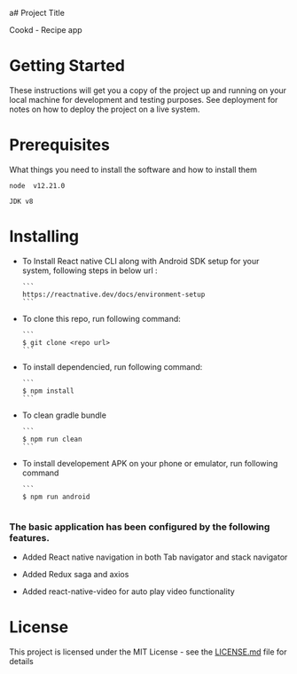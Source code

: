 a# Project Title

Cookd - Recipe app

# Getting Started

These instructions will get you a copy of the project up and running on your local machine for development and testing purposes. See deployment for notes on how to deploy the project on a live system.

# Prerequisites

What things you need to install the software and how to install them

```
node  v12.21.0
```
```
JDK v8
```

# Installing

* To Install React native CLI along with Android SDK setup for your system, following steps in below url :

      ```
      https://reactnative.dev/docs/environment-setup
      ```

* To clone this repo, run following command:

      ```
      $ git clone <repo url>
      ```

* To install dependencied, run following command:

      ```
      $ npm install
      ```

* To clean gradle bundle

      ```
      $ npm run clean
      ```


* To install developement APK on your phone or emulator, run following command

      ```
      $ npm run android
    ```
    
### The basic application has been configured by the following features.

* Added React native navigation in both Tab navigator and stack navigator

* Added Redux saga and axios

* Added react-native-video for auto play video functionality


# License

This project is licensed under the MIT License - see the [LICENSE.md](LICENSE.md) file for details